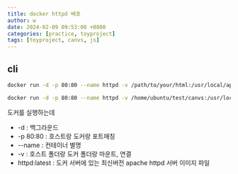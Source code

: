 ```yaml
---
title: docker httpd 배포
author: w
date: 2024-02-09 09:53:00 +0800
categories: [practice, toyproject]
tags: [toyproject, canvs, js]
---
```


## cli
```bash
docker run -d -p 80:80 --name httpd -v /path/to/your/html:/usr/local/apache2/htdocs httpd:latest

docker run -d -p 80:80 --name httpd -v /home/ubuntu/test/canvs:/usr/local/apache2/htdocs httpd:latest
```

도커를 실행하는데
- -d : 백그라운드
- -p 80:80 : 호스트랑 도커랑 포트매칭
- --name : 컨테이너 별명
- -v : 호스트 폴더랑 도커 폴더랑 마운트, 연결
- httpd:latest : 도커 서버에 있는 최신버전 apache httpd 서버 이미지 파일
